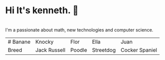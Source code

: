 # Hi It's kenneth. 👋 
 <br>
I'm a passionate about math, new technologies and computer science.


<table>
  <tr>
    <td>
        # Banane
    </td>
    <td>Knocky</td>
    <td>Flor</td>
    <td>Ella</td>
    <td>Juan</td>
  </tr>
  <tr>
    <td>Breed</td>
    <td>Jack Russell</td>
    <td>Poodle</td>
    <td>Streetdog</td>
    <td>Cocker Spaniel</td>
  </tr>
</table>


